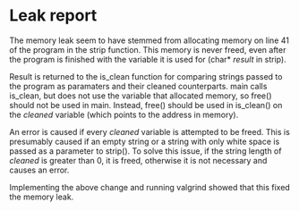 # Leak report

The memory leak seem to have stemmed from allocating memory on line 41 of the program in the strip function.
This memory is never freed, even after the program is finished with the variable it is used for (char* _result_ in strip).

Result is returned to the is_clean function for comparing strings passed to the program as paramaters and their cleaned counterparts.
main calls is_clean, but does not use the variable that allocated memory, so free() should not be used in main.
Instead, free() should be used in is_clean() on the _cleaned_ variable (which points to the address in memory).

An error is caused if every _cleaned_ variable is attempted to be freed. This is presumably caused if an empty string
or a string with only white space is passed as a parameter to strip(). To solve this issue, if the string length of
_cleaned_ is greater than 0, it is freed, otherwise it is not necessary and causes an error.

Implementing the above change and running valgrind showed that this fixed the memory leak.

